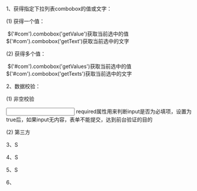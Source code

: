 1、获得指定下拉列表combobox的值或文字：

(1) 获得一个值：

​	$('#com').combobox('getValue')获取当前选中的值
	$('#com').combobox('getText')获取当前选中的文字

 

(2) 获得多个值：

​	$('#com').combobox('getValues')获取当前选中的值
	$('#com').combobox('getTexts')获取当前选中的文字

 

2、数据校验：

(1) 非空校验

<input class="easyui-validatebox" data-options="required:true" />
required属性用来判断input是否为必填项，设置为true后，如果input无内容，表单不能提交，达到前台验证的目的

(2) 第三方

 

3、S

4、S

5、S

6、